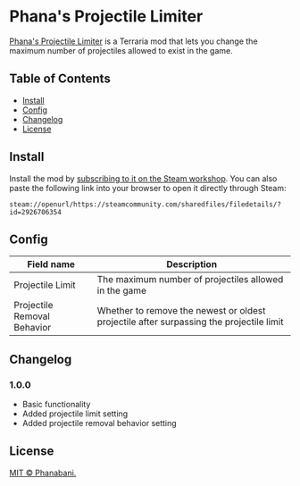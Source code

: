 ﻿# Phana's Projectile Limiter

[Phana's Projectile Limiter](https://steamcommunity.com/sharedfiles/filedetails/?id=2926706354)
is a Terraria mod that lets you change the maximum number of projectiles
allowed to exist in the game.

## Table of Contents

- [Install](#install)
- [Config](#config)
- [Changelog](#changelog)
- [License](#license)

## Install

Install the mod by [subscribing to it on the Steam workshop](https://steamcommunity.com/sharedfiles/filedetails/?id=2926706354).
You can also paste the following link into your browser to open it directly
through Steam:

`steam://openurl/https://steamcommunity.com/sharedfiles/filedetails/?id=2926706354`

## Config

| Field name                  | Description                                                                             |
|-----------------------------|-----------------------------------------------------------------------------------------|
| Projectile Limit            | The maximum number of projectiles allowed in the game                                   |
| Projectile Removal Behavior | Whether to remove the newest or oldest projectile after surpassing the projectile limit |

## Changelog

### 1.0.0

- Basic functionality
- Added projectile limit setting
- Added projectile removal behavior setting

## License

[MIT © Phanabani.](LICENSE)
